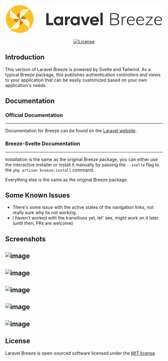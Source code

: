 <p align="center"><img src="/art/logo.svg" alt="Logo Laravel Breeze"></p>

<p align="center">
    <a href="https://packagist.org/packages/laravel/breeze">
        <img src="https://img.shields.io/packagist/l/laravel/breeze" alt="License">
    </a>
</p>

## Introduction

This verison of Laravel Breeze is powered by Svelte and Tailwind.
As a typical Breeze package, this publishes authentication controllers and views to your application that can be easily customized based on your own application's needs.

## Documentation

### Official Documentation
---
Documentation for Breeze can be found on the [Laravel website](https://laravel.com/docs/starter-kits#laravel-breeze).


### Breeze-Svelte Documentation
---
Installation is the same as the original Breeze package, you can either use the interactive installer or install it manually by passing the `--svelte` flag to the `php artisan breeze:install` command.

Everything else is the same as the original Breeze package.

## Some Known Issues
- There's some issue with the active states of the navigation links, not really sure why its not working.
- I haven't worked with the transitions yet, let' see, might work on it later.(until then, PRs are welcome)

## Screenshots
![image](https://user-images.githubusercontent.com/46927593/218656025-7f66a374-76a0-4de2-b766-b39d95f3e5b1.png)
---
![image](https://user-images.githubusercontent.com/46927593/218656109-13079ce0-b327-4a6c-a9c7-902fddfe3704.png)
---
![image](https://user-images.githubusercontent.com/46927593/218658845-aab15948-bc8f-422b-811b-71c72e2643e7.png)
---
![image](https://user-images.githubusercontent.com/46927593/218659186-3db2d7af-f051-474f-bc73-1c6060be7178.png)
---
![image](https://user-images.githubusercontent.com/46927593/218659277-a11b75b5-a6a2-4171-ac55-932144df940f.png)
---

## License

Laravel Breeze is open-sourced software licensed under the [MIT license](LICENSE.md).
